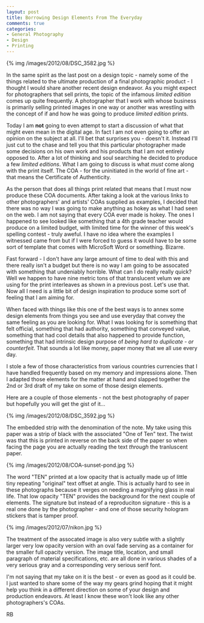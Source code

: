 ```yaml
---
layout: post
title: Borrowing Design Elements From The Everyday
comments: true
categories:
- General Photography
- Design
- Printing
---
```

{% img  /images/2012/08/DSC_3582.jpg %}

In the same spirit as the last post on a design topic - namely some of the things related to the ultimate production of a final photographic product - I thought I would share another recent design endeavor. As you might expect for photographers that sell prints, the topic of the infamous *limited edition* comes up quite frequently. A photographer that I work with whose business is primarily selling printed images in one way or another was wrestling with the concept of if and how he was going to produce *limited edition* prints.

<!--more-->

Today I am **not** going to even attempt to start a discussion of what that might even mean in the digital age. In fact I am not even going to offer an opinion on the subject at all. I'll bet that surprises you - doesn't it. Instead I'll just cut to the chase and tell you that this particular photographer made some decisions on his own work and his products that I am not entirely opposed to. After a lot of thinking and soul searching he decided to produce a few *limited editions*. What I am going to discuss is what *must* come along with the print itself. The COA - for the uninitiated in the world of fine art - that means the Certificate of Authenticity.

As the person that does all things print related that means that I must now produce these COA documents. After taking a look at the various links to other photographers' and artists' COAs supplied as examples, I decided that there was no way I was going to make anything as hokey as what I had seen on the web. I am not saying that every COA ever made is hokey. The ones I happened to see looked like something that a 4th grade teacher would produce on a limited budget, with limited time for the winner of this week's spelling contest - truly aweful. I have no idea where the examples I witnessed came from but if I were forced to guess it would have to be some sort of template that comes with MicroSoft Word or something. Bizarre.

Fast forward - I don't have any large amount of time to deal with this and there really isn't a budget but there is no way I am going to be assocated with something that undeniably horrible. What can I do really really quick? Well we happen to have nine metric tons of that translucent velum we are using for the print interleaves as shown in a previous post. Let's use that. Now all I need is a little bit of design inspiration to produce some sort of feeling that I am aiming for. 

When faced with things like this one of the best ways is to annex some design elements from things you see and use everyday that convey the same feeling as you are looking for. What I was looking for is something that felt official, something that had authority, something that conveyed value, something that had cool details that also happened to provide function, something that had intrinsic design purpose of *being hard to duplicate - or counterfeit*. That sounds a lot like money, paper money that we all use every day.

I stole a few of those characteristics from various countries currencies that I have handled frequently based on my memory and impressions alone. Then I adapted those elements for the matter at hand and slapped together the 2nd or 3rd draft of my take on some of those design elements.

Here are a couple of those elements - not the best photography of paper but hopefully you will get the gist of it…

{% img  /images/2012/08/DSC_3592.jpg %}

The embedded strip with the denomination of the note. My take using this paper was a strip of black with the associated "One of Ten" text. The twist was that this is printed in reverse on the back side of the paper so when facing the page you are actually reading the text *through* the tranluscent paper.
 
{% img  /images/2012/08/COA-sunset-pond.jpg %}

The word "TEN" printed at a low opacity that is actually made up of little tiny repeating "original" text offset at angle. This is actually hard to see in these photographs because it verges on needing a magnifying glass in real life. That low opacity "TEN" provides the background for the next couple of elements. The signature but instead of a reproduciton signature - this is a real one done by the photographer - and one of those security hologram stickers that is tamper proof.

{% img  /images/2012/07/nikon.jpg %}

The treatment of the assocated image is also very subtle with a slightly larger very low opacity version with an oval fade serving as a container for the smaller full opacity version. The image title, location, and small paragraph of material specifications, etc. are all done in various shades of a very serious gray and a corresponding very serious serif font.

I'm not saying that my take on it is the best - or even as good as it could be. I just wanted to share some of the way my gears grind hoping that it might help you think in a different direction on some of your design and production endeavors. At least I know these won't look like any other photographers's COAs.

RB

